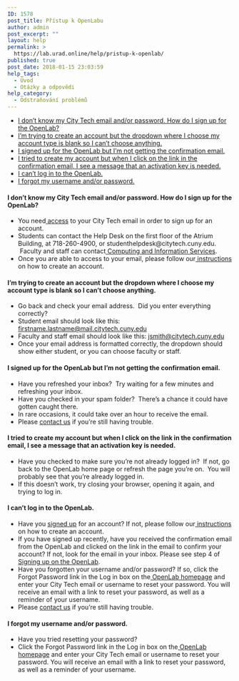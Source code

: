 ```yaml
---
ID: 1578
post_title: Přístup k OpenLabu
author: admin
post_excerpt: ""
layout: help
permalink: >
  https://lab.urad.online/help/pristup-k-openlab/
published: true
post_date: 2018-01-15 23:03:59
help_tags:
  - Úvod
  - Otázky a odpovědi
help_category:
  - Odstraňování problémů
---
```

<ul>
 	<li><a href="https://lab.urad.online/help/accessing-the-openlab/#ctemail">I don’t know my City Tech email and/or password. How do I sign up for the OpenLab?</a></li>
 	<li><a href="https://lab.urad.online/help/accessing-the-openlab/#accounttype">I’m trying to create an account but the dropdown where I choose my account type is blank so I can’t choose anything.</a></li>
 	<li><a href="https://lab.urad.online/help/accessing-the-openlab/#confirmation">I signed up for the OpenLab but I’m not getting the confirmation email.</a></li>
 	<li><a href="https://lab.urad.online/help/accessing-the-openlab/#activationkey">I tried to create my account but when I click on the link in the confirmation email, I see a message that an activation key is needed.</a></li>
 	<li><a href="https://lab.urad.online/help/accessing-the-openlab/#login">I can’t log in to the OpenLab.</a></li>
 	<li><a href="https://lab.urad.online/help/accessing-the-openlab/#forgotpassword">I forgot my username and/or password.</a><a name="ctemail"></a></li>
</ul>
<h4>I don’t know my City Tech email and/or password. How do I sign up for the OpenLab?</h4>
<ul>
 	<li>You need<a href="https://lab.urad.online/help/accessing-your-city-tech-email-for-students/"> access</a> to your City Tech email in order to sign up for an account.</li>
 	<li>Students can contact the Help Desk on the first floor of the Atrium Building, at 718-260-4900, or studenthelpdesk@citytech.cuny.edu.  Faculty and staff can contact<a href="http://cis.citytech.cuny.edu/index.aspx"> Computing and Information Services</a>.</li>
 	<li>Once you are able to access to your email, please follow our<a href="https://lab.urad.online/help/registrace-na-openlab/"> instructions</a> on how to create an account.<a name="accounttype"></a></li>
</ul>
<h4>I’m trying to create an account but the dropdown where I choose my account type is blank so I can’t choose anything.</h4>
<ul>
 	<li>Go back and check your email address.  Did you enter everything correctly?</li>
 	<li>Student email should look like this: <a href="mailto:firstname.lastname@mail.citytech.cuny.edu">firstname.lastname@mail.citytech.cuny.edu</a></li>
 	<li>Faculty and staff email should look like this: <a href="mailto:jsmith@citytech.cuny.edu">jsmith@citytech.cuny.edu</a></li>
 	<li>Once your email address is formatted correctly, the dropdown should show either student, or you can choose faculty or staff.<a name="confirmation"></a></li>
</ul>
<h4>I signed up for the OpenLab but I’m not getting the confirmation email.</h4>
<ul>
 	<li>Have you refreshed your inbox?  Try waiting for a few minutes and refreshing your inbox.</li>
 	<li>Have you checked in your spam folder?  There’s a chance it could have gotten caught there.</li>
 	<li>In rare occasions, it could take over an hour to receive the email.</li>
 	<li>Please <a href="https://lab.urad.online/help/contact-us">contact us</a> if you’re still having trouble.<a name="activationkey"></a></li>
</ul>
<h4>I tried to create my account but when I click on the link in the confirmation email, I see a message that an activation key is needed.</h4>
<ul>
 	<li>Have you checked to make sure you’re not already logged in?  If not, go back to the OpenLab home page or refresh the page you’re on.  You will probably see that you’re already logged in.</li>
 	<li>If this doesn’t work, try closing your browser, opening it again, and trying to log in.<a name="login"></a></li>
</ul>
<h4>I can’t log in to the OpenLab.</h4>
<ul>
 	<li>Have you <a href="https://lab.urad.online/help/registrace-na-openlab/">signed up</a> for an account? If not, please follow our<a href="https://lab.urad.online/help/registrace-na-openlab/"> instructions</a> on how to create an account.</li>
 	<li>If you have signed up recently, have you received the confirmation email from the OpenLab and clicked on the link in the email to confirm your account? If not, look for the email in your inbox. Please see step 4 of <a href="https://lab.urad.online/help/registrace-na-openlab/">Signing up on the OpenLab</a>.</li>
 	<li>Have you forgotten your username and/or password? If so, click the Forgot Password link in the Log in box on the<a href="https://lab.urad.online/"> OpenLab homepage</a> and enter your City Tech email or username to reset your password. You will receive an email with a link to reset your password, as well as a reminder of your username.</li>
 	<li>Please <a href="https://lab.urad.online/help/contact-us">contact us</a> if you’re still having trouble.<a name="forgotpassword"></a></li>
</ul>
<h4>I forgot my username and/or password.</h4>
<ul>
 	<li>Have you tried resetting your password?</li>
 	<li>Click the Forgot Password link in the Log in box on the<a href="https://lab.urad.online/"> OpenLab homepage</a> and enter your City Tech email or username to reset your password. You will receive an email with a link to reset your password, as well as a reminder of your username.</li>
</ul>